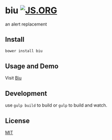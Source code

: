 # biu [![JS.ORG](https://img.shields.io/badge/js.org-biu-ffb400.svg?style=flat-square)](http://biu.js.org)

an alert replacement

## Install

```bash
bower install biu
```

## Usage and Demo

Visit [Biu](http://biu.js.org)

## Development

use `gulp build` to build or `gulp` to build and watch.

## License

[MIT](/LICENSE)
